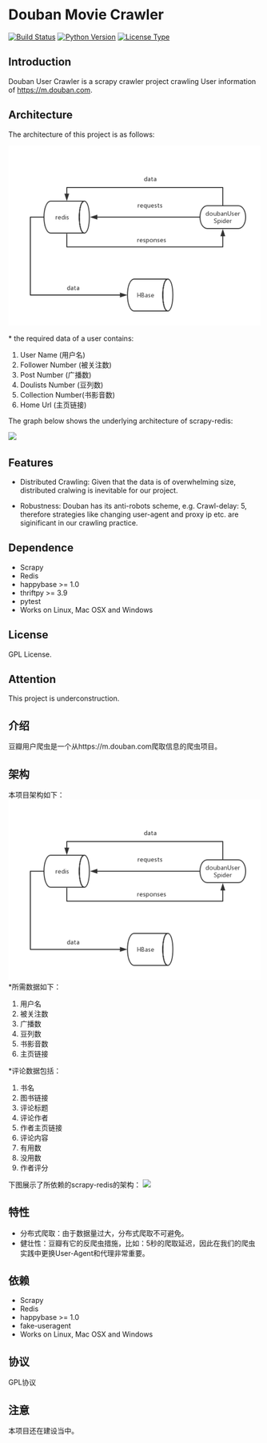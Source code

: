 # Douban Movie Crawler
[![Build Status](https://img.shields.io/badge/build-passing-green.svg)]()
[![Python Version](https://img.shields.io/badge/python-2.7-orange.svg)]()
[![License Type](https://img.shields.io/badge/license-GPL-blue.svg)]()

## Introduction

   Douban User Crawler is a scrapy crawler project crawling User information of https://m.douban.com.

## Architecture

   The architecture of this project is as follows:

   ![](https://github.com/Rafael-Cheng/Douban_Crawler/blob/master/douban_user/architecture.png)

   \* the required data of a user contains:
   1. User Name (用户名)
   2. Follower Number (被关注数)
   3. Post Number (广播数)
   4. Doulists Number (豆列数)
   5. Collection Number(书影音数) 
   6. Home Url (主页链接)

   The graph below shows the underlying architecture of scrapy-redis:

   ![](https://github.com/Rafael-Cheng/Douban_Crawler/blob/master/douban_movie/scrapy-redis%20Architecture.png)

## Features

   * Distributed Crawling: Given that the data is of overwhelming size, distributed cralwing is inevitable for our project.

   * Robustness: Douban has its anti-robots scheme, e.g. Crawl-delay: 5, therefore strategies like changing user-agent and proxy ip etc. are siginificant in our crawling practice.

## Dependence
   * Scrapy
   * Redis
   * happybase >= 1.0
   * thriftpy >= 3.9
   * pytest
   * Works on Linux, Mac OSX and Windows

## License

   GPL License.

## Attention
   This project is underconstruction.

## 介绍
   豆瓣用户爬虫是一个从https://m.douban.com爬取信息的爬虫项目。

## 架构
   本项目架构如下：
   ![](https://github.com/Rafael-Cheng/Douban_Crawler/blob/master/douban_user/architecture.png)
   \*所需数据如下：
   1. 用户名
   2. 被关注数
   3. 广播数
   4. 豆列数
   5. 书影音数
   6. 主页链接

   \*评论数据包括：
   1. 书名
   2. 图书链接
   3. 评论标题
   4. 评论作者
   5. 作者主页链接
   6. 评论内容
   7. 有用数
   8. 没用数
   9. 作者评分

   下图展示了所依赖的scrapy-redis的架构：
   ![](https://github.com/Rafael-Cheng/Douban_Crawler/blob/master/douban_movie/scrapy-redis%20Architecture.png)

## 特性
   * 分布式爬取：由于数据量过大，分布式爬取不可避免。
   * 健壮性：豆瓣有它的反爬虫措施，比如：5秒的爬取延迟，因此在我们的爬虫实践中更换User-Agent和代理非常重要。

## 依赖
   * Scrapy           
   * Redis            
   * happybase >= 1.0 
   * fake-useragent                                                                                                               
   * Works on Linux, Mac OSX and Windows

## 协议
   GPL协议

## 注意
   本项目还在建设当中。

